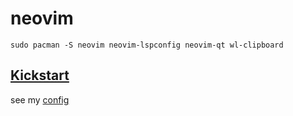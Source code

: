 # neovim

```
sudo pacman -S neovim neovim-lspconfig neovim-qt wl-clipboard
```

## [Kickstart](https://github.com/nvim-lua/kickstart.nvim)

see my [config](./.config/nvim/init.lua)
